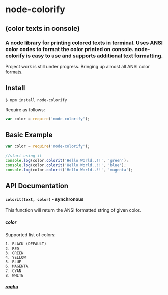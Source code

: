 # node-colorify
## (color texts in console)
### A node library for printing colored texts in terminal. Uses ANSI color codes to format the color printed on console. node-colorify is easy to use and supports additional text formatting.

Project work is still under progress. Bringing up almost all ANSI color formats.

## Install
```sh
$ npm install node-colorify
```
Require as follows: 

```js
var color = require('node-colorify');
```

## Basic Example

```js
var color = require('node-colorify');

//start using it
console.log(color.colorit('Hello World..!!', 'green');
console.log(color.colorit('Hello World..!!', 'blue');
console.log(color.colorit('Hello World..!!', 'magenta');
```

## API Documentation

#### `colorit(text, color)` - synchronous
This function will return the ANSI formatted string of given color.
##### color
Supported list of colors:

    1. BLACK (DEFAULT)
    2. RED
    3. GREEN
    4. YELLOW
    5. BLUE
    6. MAGENTA
    7. CYAN
    8. WHITE
    
##### [raghu](http://twitter.com/raghu12133)

